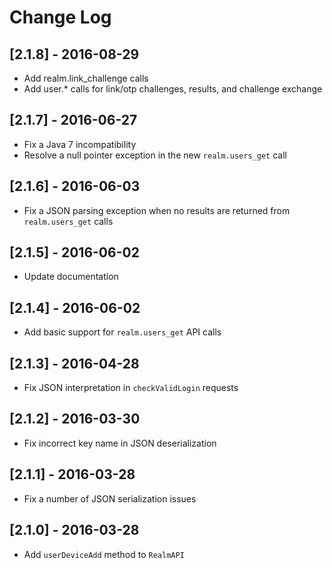 # Change Log

## [2.1.8] - 2016-08-29

- Add realm.link_challenge calls
- Add user.* calls for link/otp challenges, results, and challenge exchange

## [2.1.7] - 2016-06-27

- Fix a Java 7 incompatibility
- Resolve a null pointer exception in the new `realm.users_get` call

## [2.1.6] - 2016-06-03

- Fix a JSON parsing exception when no results are returned from `realm.users_get` calls

## [2.1.5] - 2016-06-02

- Update documentation

## [2.1.4] - 2016-06-02

- Add basic support for `realm.users_get` API calls

## [2.1.3] - 2016-04-28

- Fix JSON interpretation in `checkValidLogin` requests

## [2.1.2] - 2016-03-30

- Fix incorrect key name in JSON deserialization

## [2.1.1] - 2016-03-28

- Fix a number of JSON serialization issues

## [2.1.0] - 2016-03-28

- Add `userDeviceAdd` method to `RealmAPI`

